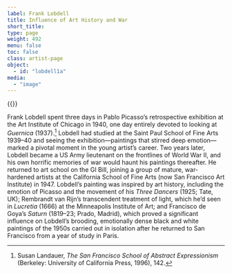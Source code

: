 ```yaml
---
label: Frank Lobdell
title: Influence of Art History and War
short_title:
type: page
weight: 492
menu: false
toc: false
class: artist-page
object:
  - id: "lobdell1a"
media:
  - "image"
---
```


{{<q-figure-group id="lobdell1a, lobdell1b" grid="2">}}

Frank Lobdell spent three days in Pablo Picasso’s retrospective exhibition at the Art Institute of Chicago in 1940, one day entirely devoted to looking at *Guernica* (1937).[^1] Lobdell had studied at the Saint Paul School of Fine Arts 1939–40 and seeing the exhibition—paintings that stirred deep emotion—marked a pivotal moment in the young artist’s career. Two years later, Lobdell became a US Army lieutenant on the frontlines of World War II, and his own horrific memories of war would haunt his paintings thereafter. He returned to art school on the GI Bill, joining a group of mature, war-hardened artists at the California School of Fine Arts (now San Francisco Art Institute) in 1947. Lobdell’s painting was inspired by art history, including the emotion of Picasso and the movement of his *Three Dancers* (1925; Tate, UK); Rembrandt van Rijn’s transcendent treatment of light, which he’d seen in *Lucretia* (1666) at the Minneapolis Institute of Art; and Francisco de Goya’s *Saturn* (1819–23; Prado, Madrid), which proved a significant influence on Lobdell’s brooding, emotionally dense black and white paintings of the 1950s carried out in isolation after he returned to San Francisco from a year of study in Paris.

[^1]: Susan Landauer, *The San Francisco School of Abstract Expressionism* (Berkeley: University of California Press, 1996), 142.
